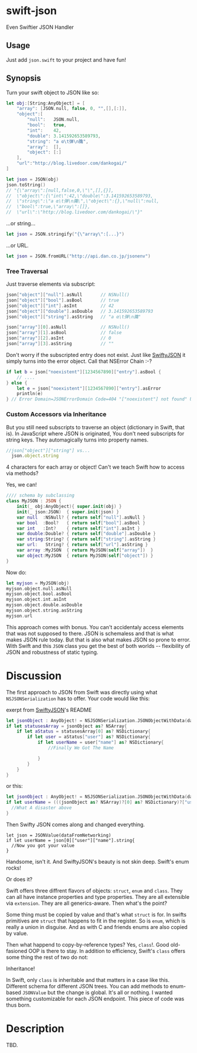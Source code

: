 swift-json
==========

Even Swiftier JSON Handler

Usage
-----

Just add `json.swift` to your project and have fun!

Synopsis
--------

Turn your swift object to JSON like so:

````swift
let obj:[String:AnyObject] = [
    "array": [JSON.null, false, 0, "",[],[:]],
    "object":[
        "null":   JSON.null,
        "bool":   true,
        "int":    42,
        "double": 3.141592653589793,
        "string": "a α\t弾\n𪚲",
        "array":  [],
        "object": [:]
    ],
    "url":"http://blog.livedoor.com/dankogai/"
]

let json = JSON(obj)
json.toString()
// "{\"array\":[null,false,0,\"\",[],{}],
//  \"object\":{\"int\":42,\"double\":3.141592653589793,
//  \"string\":\"a α\t弾\n𪚲\",\"object\":{},\"null\":null,
//  \"bool\":true,\"array\":[]},
//  \"url\":\"http://blog.livedoor.com/dankogai/\"}"
````

...or string...

````swift
let json = JSON.stringify("{\"array\":[...}")
````

...or URL.

````swift
let json = JSON.fromURL("http://api.dan.co.jp/jsonenv")
````

### Tree Traversal

Just traverse elements via subscript:

````swift
json["object"]["null"].asNull       // NSNull()
json["object"]["bool"].asBool       // true
json["object"]["int"].asInt         // 42
json["object"]["double"].asDouble   // 3.141592653589793
json["object"]["string"].asString   // "a α\t弾\n𪚲"

json["array"][0].asNull             // NSNull()
json["array"][1].asBool             // false
json["array"][2].asInt              // 0
json["array"][3].asString           // ""
````

Don't worry if the subscripted entry does not exist.  Just like [SwiftyJSON] it simply turns into the error object.  Call that NSError Chain :-?

[SwiftyJSON]: https://github.com/lingoer/SwiftyJSON
````swift
if let b = json["noexistent"][1234567890]["entry"].asBool {
    // ....
} else {
    let e = json["noexistent"][1234567890]["entry"].asError
    println(e)
} // Error Domain=JSONErrorDomain Code=404 "["noexistent"] not found" UserInfo=0x10064bfc0 {NSLocalizedDescription=["noexistent"] not found}
````

### Custom Accessors via Inheritance

But you still need subscripts to traverse an object (dictionary in Swift, that is).  In JavaScript where JSON is originated, You don't need subscripts for string keys.  They automagically turns into property names.

````JavaScript
//json["object"]["string"] vs...
  json.object.string
````

4 characters for each array or object!  Can't we teach Swift how to access via methods?

Yes, we can!

````swift
//// schema by subclassing
class MyJSON : JSON {
    init(_ obj:AnyObject){ super.init(obj) }
    init(_ json:JSON)  { super.init(json) }
    var null  :NSNull? { return self["null"].asNull }
    var bool  :Bool?   { return self["bool"].asBool }
    var int   :Int?    { return self["int"].asInt }
    var double:Double? { return self["double"].asDouble }
    var string:String? { return self["string"].asString }
    var url:   String? { return self["url"].asString }
    var array :MyJSON  { return MyJSON(self["array"])  }
    var object:MyJSON  { return MyJSON(self["object"]) }
}
````

Now do:

````swift
let myjson = MyJSON(obj)
myjson.object.null.asNull
myjson.object.bool.asBool
myjson.object.int.asInt
myjson.object.double.asDouble
myjson.object.string.asString
myjson.url
````

This approach comes with bonus.  You can't accidentaly access elements that was not supposed to there.  JSON is schemaless and that is what makes JSON rule today.  But that is also what makes JSON so prone to error.   With Swift and this `JSON` class you get the best of both worlds -- flexibility of JSON and robustness of static typing.

Discussion
==========

The first approach to JSON from Swift was directly using what `NSJSONSerialization` has to offer.  Your code would like this:

exerpt from [SwiftyJSON]'s README

````swift
let jsonObject : AnyObject! = NSJSONSerialization.JSONObjectWithData(dataFromTwitter, options: NSJSONReadingOptions.MutableContainers, error: nil)
if let statusesArray = jsonObject as? NSArray{
    if let aStatus = statusesArray[0] as? NSDictionary{
        if let user = aStatus["user"] as? NSDictionary{
            if let userName = user["name"] as? NSDictionary{
                //Finally We Got The Name

            }
        }
    }
}
````
or this:

````swift
let jsonObject : AnyObject! = NSJSONSerialization.JSONObjectWithData(dataFromTwitter, options: NSJSONReadingOptions.MutableContainers, error: nil)
if let userName = (((jsonObject as? NSArray)?[0] as? NSDictionary)?["user"] as? NSDictionary)?["name"]{
  //What A disaster above
}
````

Then Swifty JSON comes along and changed everything.

````
let json = JSONValue(dataFromNetworking)
if let userName = json[0]["user"]["name"].string{
  //Now you got your value
}
````

Handsome, isn't it.  And SwiftyJSON's beauty is not skin deep.  Swift's enum rocks!

Or does it?

Swift offers three diffrent flavors of objects: `struct`, `enum` and `class`.  They can all have instance properties and type properties.  They are all extensible via `extension`.  They are all generics-aware.  Then what's the point?

Some thing must be copied by value and that's what `struct` is for.  In swifts primitives are `struct` that happens to fit in the register.  So is `enum`, which is really a union in disguise.  And as with C and friends enums are also copied by value.

Then what happend to copy-by-reference types?  Yes, `class`!.  Good old-fasioned OOP is there to stay.  In addition to efficiency, Swift's `class` offers some thing the rest of two do not:

Inheritance!

In Swift, only `class` is inheritable and that matters in a case like this.  Different schema for different JSON trees.  You can add methods to enum-based `JSONValue` but the change is global.  It's all or nothing.  I wanted something customizable for each JSON endpoint.  This piece of code was thus born.

Description
===========

TBD.
